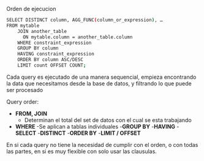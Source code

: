 Orden de ejecucion

```bash
SELECT DISTINCT column, AGG_FUNC(column_or_expression), …
FROM mytable
    JOIN another_table
      ON mytable.column = another_table.column
    WHERE constraint_expression
    GROUP BY column
    HAVING constraint_expression
    ORDER BY column ASC/DESC
    LIMIT count OFFSET COUNT;
```

Cada query es ejecutado de una manera sequencial, empieza encontrando la data que necesitamos desde la base de datos, y filtrando lo que puede ser procesado

Query order:
- **FROM, JOIN**
    - Determinan el total del set de datos con el cual se esta trabajando
- **WHERE**
    -Se aplican a tablas individuales
-**GROUP BY**
-**HAVING**
-**SELECT**
-**DISTINCT**
-**ORDER BY**
-**LIMIT / OFFSET**

En si cada query no tiene la necesidad de cumplir con el orden, o con todas las partes, en si es muy flexible con solo usar las clausulas.

